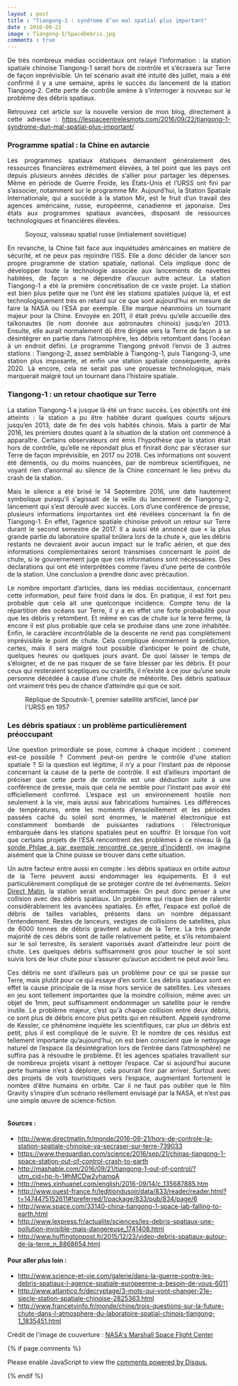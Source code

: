 ```yaml
---
layout : post
title : "Tiangong-1 : syndrome d’un mal spatial plus important"
date : 2016-09-22
image : Tiangong-1/SpaceDebris.jpg
comments : true
---
```


<p class="intro" style="text-align: justify;"><span class="dropcap">D</span>e très nombreux médias occidentaux ont relayé l’information : la station spatiale chinoise Tiangong-1 serait hors de contrôle et s’écrasera sur Terre de façon imprévisible. Un tel scénario avait été intuité dès juillet, mais a été confirmé il y a une semaine, après le succès du lancement de la station Tiangong-2. Cette perte de contrôle amène à s’interroger à nouveau sur le problème des débris spatiaux.</p>

<p style="text-align: justify;"> Retrouvez cet article sur la nouvelle version de mon blog, directement à cette adresse : <a href="https://lespaceentrelesmots.com/2016/09/22/tiangong-1-syndrome-dun-mal-spatial-plus-important/">https://lespaceentrelesmots.com/2016/09/22/tiangong-1-syndrome-dun-mal-spatial-plus-important/</a>

### Programme spatial : la Chine en autarcie

<p style="text-align: justify;">Les programmes spatiaux étatiques demandent généralement des ressources financières extrêmement élevées, à tel point que les pays ont depuis plusieurs années décidés de s’allier pour partager les dépenses. Même en période de Guerre Froide, les États-Unis et l’URSS ont fini par s’associer, notamment sur le programme Mir. Aujourd’hui, la Station Spatiale Internationale, qui a succédé à la station Mir, est le fruit d’un travail des agences américaine, russe, européenne, canadienne et japonaise. Des états aux programmes spatiaux avancées, disposant de ressources technologiques et financières élevées.</p>

<figure>
	<img src="{{ '/assets/img/Tiangong-1/Soyouz.jpg' | prepend: site.baseurl }}" alt=""> 
	<figcaption>Soyouz, vaisseau spatial russe (initialement soviétique)</figcaption>
</figure>

<p style="text-align: justify;">En revanche, la Chine fait face aux inquiétudes américaines en matière de sécurité, et ne peux pas rejoindre l’ISS. Elle a donc décider de lancer son propre programme de station spatiale, national. Cela implique donc de développer toute la technologie associée aux lancements de navettes habitées, de façon a ne dépendre d’aucun autre acteur. La station Tiangong-1 a été la première concrétisation de ce vaste projet. La station est bien plus petite que ne l’ont été les stations spatiales jusque là, et est technologiquement très en retard sur ce que sont aujourd’hui en mesure de faire la NASA ou l’ESA par exemple. Elle marque néanmoins un tournant majeur pour la Chine. Envoyée en 2011, il était prévu qu’elle accueille des taïkonautes (le nom donnée aux astronautes chinois) jusqu’en 2013. Ensuite, elle aurait normalement dû être dirigée vers la Terre de façon à se désintégrer en partie dans l’atmosphère, les débris retombant dans l’océan à un endroit défini. Le programme Tiangong prévoit l’envoi de 3 autres stations : Tiangong-2, assez semblable à Tiangong-1, puis Tiangong-3, une station plus imposante, et enfin une station spatiale conséquente, après 2020. Là encore, cela ne serait pas une prouesse technologique, mais marquerait malgré tout un tournant dans l’histoire spatiale.</p>

### Tiangong-1 : un retour chaotique sur Terre

<p style="text-align: justify;">La station Tiangong-1 a jusque là été un franc succès. Les objectifs ont été atteints : la station a pu être habitée durant quelques courts séjours jusqu’en 2013, date de fin des vols habités chinois. Mais à partir de Mai 2016, les premiers doutes quant à la situation de la station ont commencé à apparaître. Certains observateurs ont émis l’hypothèse que la station était hors de contrôle, qu’elle ne répondait plus et finirait donc par s’écraser sur Terre de façon imprévisible, en 2017 ou 2018. Ces informations ont souvent été démentis, ou du moins nuancées, par de nombreux scientifiques, ne voyant rien d’anormal au silence de la Chine concernant le lieu prévu du crash de la station.</p>

<p style="text-align: justify;">Mais le silence a été brisé le 14 Septembre 2016, une date hautement symbolique puisqu’il s’agissait de la veille du lancement de Tiangong-2, lancement qui s’est déroulé avec succès. Lors d’une conférence de presse, plusieurs informations importantes ont été révélées concernant la fin de Tiangong-1. En effet, l’agence spatiale chinoise prévoit un retour sur Terre durant le second semestre de 2017. Il a aussi été annoncé que « la plus grande partie du laboratoire spatial brûlera lors de la chute », que les débris restants ne devraient avoir aucun impact sur le trafic aérien, et que des informations complémentaires seront transmises concernant le point de chute, si le gouvernement juge que ces informations sont nécessaires. Des déclarations qui ont été interprétées comme l’aveu d’une perte de contrôle de la station. Une conclusion a prendre donc avec précaution.</p>

<p style="text-align: justify;">Le nombre important d’articles, dans les médias occidentaux, concernant cette information, peut faire froid dans le dos. En pratique, il est fort peu probable que cela ait une quelconque incidence. Compte tenu de la répartition des océans sur Terre, il y a en effet une forte probabilité pour que les débris y retombent. Et même en cas de chute sur la terre ferme, là encore il est plus probable que cela se produise dans une zone inhabitée. Enfin, le caractère incontrôlable de la descente ne rend pas complètement imprévisible le point de chute. Cela complique énormément la prédiction, certes, mais il sera malgré tout possible d’anticiper le point de chute, quelques heures ou quelques jours avant. De quoi laisser le temps de s’éloigner, et de ne pas risquer de se faire blesser par les débris. Et pour ceux qui resteraient sceptiques ou craintifs, il n’existe à ce jour qu’une seule personne décédée à cause d’une chute de météorite. Des débris spatiaux ont vraiment très peu de chance d’atteindre qui que ce soit.</p>

<figure>
	<img src="{{ '/assets/img/Tiangong-1/spoutnik.jpg' | prepend: site.baseurl }}" alt=""> 
	<figcaption>Réplique de Spoutnik-1, premier satellite artificiel, lancé par l'URSS en 1957</figcaption>
</figure>

### Les débris spatiaux : un problème particulièrement préoccupant

<p style="text-align: justify;">Une question primordiale se pose, comme à chaque incident : comment est-ce possible ? Comment peut-on perdre le contrôle d'une station spatiale ? Si la question est légitime, il n’y a pour l’instant pas de réponse concernant la cause de la perte de contrôle. Il est d’ailleurs important de préciser que cette perte de contrôle est une déduction suite à une conférence de presse, mais que cela ne semble pour l’instant pas avoir été officiellement confirmé. L’espace est un environnement hostile non seulement à la vie, mais aussi aux fabrications humaines. Les différences de températures, entre les moments d’ensoleillement et les périodes passées caché du soleil sont énormes, le matériel électronique est constamment bombardé de puissantes radiations : l’électronique embarquée dans les stations spatiales peut en souffrir. Et lorsque l’on voit que certains projets de l’ESA rencontrent des problèmes à ce niveau là (<a href="http://www.charlesgabouleaud.fr/blog/Rosetta-30-ans/">la sonde Philae a par exemple rencontré ce genre d’incident</a>), on imagine aisément que la Chine puisse se trouver dans cette situation.</p>

<p style="text-align: justify;">Un autre facteur entre aussi en compte : les débris spatiaux en orbite autour de la Terre peuvent aussi endommager les équipements. Et il est particulièrement compliqué de se protéger contre de tel événements. Selon <a href="http://www.directmatin.fr/monde/2016-09-21/hors-de-controle-la-station-spatiale-chinoise-va-secraser-sur-terre-739033">Direct Matin</a>, la station serait endommagée. On peut donc penser à une collision avec des débris spatiaux. Un problème qui risque bien de ralentir considérablement les avancées spatiales. En effet, l’espace est pollué de débris de tailles variables, présents dans un nombre dépassant l’entendement. Restes de lanceurs, vestiges de collisions de satellites, plus de 6000 tonnes de débris gravitent autour de la Terre. La très grande majorité de ces débris sont de taille relativement petite, et s’ils retombaient sur le sol terrestre, ils seraient vaporisés avant d’atteindre leur point de chute. Les quelques débris suffisamment gros pour toucher le sol sont suivis lors de leur chute pour s’assurer qu’aucun accident ne peut avoir lieu.</p>

<p style="text-align: justify;">Ces débris ne sont d’ailleurs pas un problème pour ce qui se passe sur Terre, mais plutôt pour ce qui essaye d’en sortir. Les débris spatiaux sont en effet la cause principale de la mise hors service de satellites. Les vitesses en jeu sont tellement importantes que la moindre collision, même avec un objet de 1mm, peut suffisamment endommager un satellite pour le rendre inutile. Le problème majeur, c’est qu'à chaque collision entre deux débris, ce sont plus de débris encore plus petits qui en résultent. Appelé syndrome de Kessler, ce phénomène inquiète les scientifiques, car plus un débris est petit, plus il est compliqué de le suivre. Et le nombre de ces résidus est tellement importante qu’aujourd’hui, on est bien conscient que le nettoyage naturel de l’espace (la désintégration lors de l’entrée dans l’atmosphère) ne suffira pas à résoudre le problème. Et les agences spatiales travaillent sur de nombreux projets visant à nettoyer l’espace. Car si aujourd’hui aucune perte humaine n’est à déplorer, cela pourrait finir par arriver. Surtout avec des projets de vols touristiques vers l’espace, augmentant fortement le nombre d’être humains en orbite. Car il ne faut pas oublier que le film Gravity s’inspire d’un scénario réellement envisagé par la NASA, et n’est pas une simple œuvre de science-fiction.</p>

<img src="{{ '/assets/img/Tiangong-1/EarthFromSpace.jpg' | prepend: site.baseurl }}" alt="">

#### Sources :
* <a href="http://www.directmatin.fr/monde/2016-09-21/hors-de-controle-la-station-spatiale-chinoise-va-secraser-sur-terre-739033">http://www.directmatin.fr/monde/2016-09-21/hors-de-controle-la-station-spatiale-chinoise-va-secraser-sur-terre-739033</a>
* <a href="https://www.theguardian.com/science/2016/sep/21/chinas-tiangong-1-space-station-out-of-control-crash-to-earth">https://www.theguardian.com/science/2016/sep/21/chinas-tiangong-1-space-station-out-of-control-crash-to-earth</a>
* <a href="http://mashable.com/2016/09/21/tiangong-1-out-of-control/?utm_cid=hp-h-1#hMCDw2vhamqA">http://mashable.com/2016/09/21/tiangong-1-out-of-control/?utm_cid=hp-h-1#hMCDw2vhamqA</a>
* <a href="http://news.xinhuanet.com/english/2016-09/14/c_135687885.htm">http://news.xinhuanet.com/english/2016-09/14/c_135687885.htm</a>
* <a href="http://www.ouest-france.fr/leditiondusoir/data/833/reader/reader.html?t=1474475152611#!preferred/1/package/833/pub/834/page/6">http://www.ouest-france.fr/leditiondusoir/data/833/reader/reader.html?t=1474475152611#!preferred/1/package/833/pub/834/page/6</a>
* <a href="http://www.space.com/33140-china-tiangong-1-space-lab-falling-to-earth.html">http://www.space.com/33140-china-tiangong-1-space-lab-falling-to-earth.html</a>
* <a href="http://www.lexpress.fr/actualite/sciences/les-debris-spatiaux-une-pollution-invisible-mais-dangereuse_1741408.html">http://www.lexpress.fr/actualite/sciences/les-debris-spatiaux-une-pollution-invisible-mais-dangereuse_1741408.html</a>
* <a href="http://www.huffingtonpost.fr/2015/12/23/video-debris-spatiaux-autour-de-la-terre_n_8868654.html">http://www.huffingtonpost.fr/2015/12/23/video-debris-spatiaux-autour-de-la-terre_n_8868654.html</a>

#### Pour aller plus loin :

* <a href="http://www.science-et-vie.com/galerie/dans-la-guerre-contre-les-debris-spatiaux-l-agence-spatiale-europeenne-a-besoin-de-vous-6011">http://www.science-et-vie.com/galerie/dans-la-guerre-contre-les-debris-spatiaux-l-agence-spatiale-europeenne-a-besoin-de-vous-6011</a>
* <a href="http://www.atlantico.fr/decryptage/3-mots-qui-vont-changer-21e-siecle-station-spatiale-chinoise-2825363.html">http://www.atlantico.fr/decryptage/3-mots-qui-vont-changer-21e-siecle-station-spatiale-chinoise-2825363.html</a>
* <a href="http://www.francetvinfo.fr/monde/chine/trois-questions-sur-la-future-chute-dans-l-atmosphere-du-laboratoire-spatial-chinois-tiangong-1_1835451.html">http://www.francetvinfo.fr/monde/chine/trois-questions-sur-la-future-chute-dans-l-atmosphere-du-laboratoire-spatial-chinois-tiangong-1_1835451.html</a>

Crédit de l'image de couverture : <a href ="https://visualhunt.com/f/photo/14792335634/6fee9d7849/">NASA's Marshall Space Flight Center</a>

{% if page.comments %}
<div id="disqus_thread"></div>
<script>

/**
 *  RECOMMENDED CONFIGURATION VARIABLES: EDIT AND UNCOMMENT THE SECTION BELOW TO INSERT DYNAMIC VALUES FROM YOUR PLATFORM OR CMS.
 *  LEARN WHY DEFINING THESE VARIABLES IS IMPORTANT: https://disqus.com/admin/universalcode/#configuration-variables */
/*
var disqus_config = function () {
    this.page.url = http://www.charlesgabouleaud.fr/blog/Tiangong1-syndrome-mal-spatial-important/;  // Replace PAGE_URL with your page's canonical URL variable
    this.page.identifier = PAGE_IDENTIFIER; // Replace PAGE_IDENTIFIER with your page's unique identifier variable
};
*/
(function() { // DON'T EDIT BELOW THIS LINE
    var d = document, s = d.createElement('script');
    s.src = '//charlesgabouleaud-fr.disqus.com/embed.js';
    s.setAttribute('data-timestamp', +new Date());
    (d.head || d.body).appendChild(s);
})();
</script>
<noscript>Please enable JavaScript to view the <a href="https://disqus.com/?ref_noscript">comments powered by Disqus.</a></noscript>
                                    
{% endif %}
